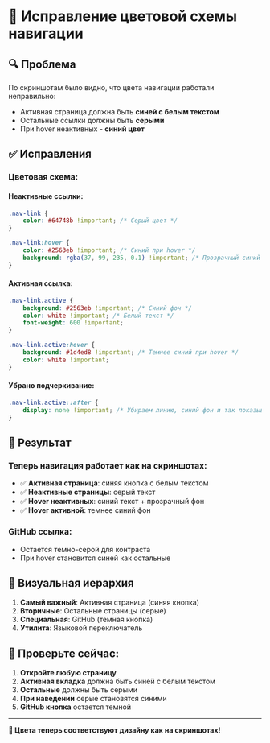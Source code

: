 # 🎨 Исправление цветовой схемы навигации

## 🔍 **Проблема**

По скриншотам было видно, что цвета навигации работали неправильно:

- Активная страница должна быть **синей с белым текстом**
- Остальные ссылки должны быть **серыми**
- При hover неактивных - **синий цвет**

## ✅ **Исправления**

### **Цветовая схема:**

#### **Неактивные ссылки:**

```css
.nav-link {
    color: #64748b !important; /* Серый цвет */
}

.nav-link:hover {
    color: #2563eb !important; /* Синий при hover */
    background: rgba(37, 99, 235, 0.1) !important; /* Прозрачный синий фон */
}
```

#### **Активная ссылка:**

```css
.nav-link.active {
    background: #2563eb !important; /* Синий фон */
    color: white !important; /* Белый текст */
    font-weight: 600 !important;
}

.nav-link.active:hover {
    background: #1d4ed8 !important; /* Темнее синий при hover */
    color: white !important;
}
```

#### **Убрано подчеркивание:**

```css
.nav-link.active::after {
    display: none !important; /* Убираем линию, синий фон и так показывает активность */
}
```

## 🎯 **Результат**

### **Теперь навигация работает как на скриншотах:**

- ✅ **Активная страница**: синяя кнопка с белым текстом
- ✅ **Неактивные страницы**: серый текст
- ✅ **Hover неактивных**: синий текст + прозрачный фон
- ✅ **Hover активной**: темнее синий фон

### **GitHub ссылка:**

- Остается темно-серой для контраста
- При hover становится синей как остальные

## 📱 **Визуальная иерархия**

1. **Самый важный**: Активная страница (синяя кнопка)
2. **Вторичные**: Остальные страницы (серые)
3. **Специальная**: GitHub (темная кнопка)
4. **Утилита**: Языковой переключатель

## 🧪 **Проверьте сейчас:**

1. **Откройте любую страницу**
2. **Активная вкладка** должна быть синей с белым текстом
3. **Остальные** должны быть серыми
4. **При наведении** серые становятся синими
5. **GitHub кнопка** остается темной

---

**🎨 Цвета теперь соответствуют дизайну как на скриншотах!**
